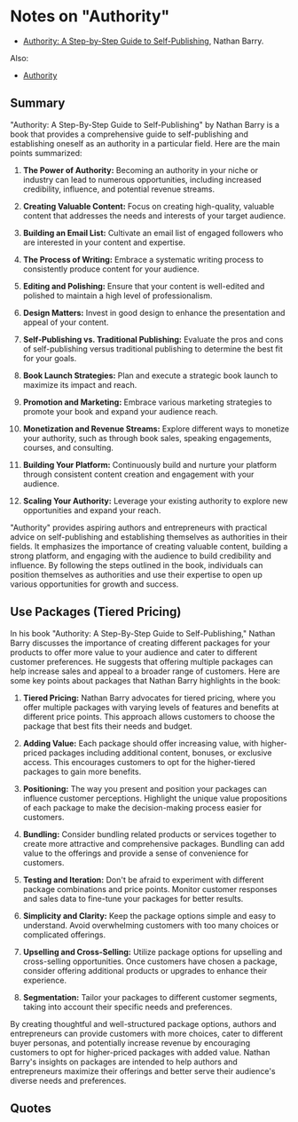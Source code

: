 # Notes on "Authority"

* [Authority: A Step-by-Step Guide to Self-Publishing](https://amzn.to/458KQgN), Nathan Barry.

Also:

* [Authority](https://nathanbarry.com/authority/)

## Summary

"Authority: A Step-By-Step Guide to Self-Publishing" by Nathan Barry is a book that provides a comprehensive guide to self-publishing and establishing oneself as an authority in a particular field. Here are the main points summarized:

1. **The Power of Authority:** Becoming an authority in your niche or industry can lead to numerous opportunities, including increased credibility, influence, and potential revenue streams.

2. **Creating Valuable Content:** Focus on creating high-quality, valuable content that addresses the needs and interests of your target audience.

3. **Building an Email List:** Cultivate an email list of engaged followers who are interested in your content and expertise.

4. **The Process of Writing:** Embrace a systematic writing process to consistently produce content for your audience.

5. **Editing and Polishing:** Ensure that your content is well-edited and polished to maintain a high level of professionalism.

6. **Design Matters:** Invest in good design to enhance the presentation and appeal of your content.

7. **Self-Publishing vs. Traditional Publishing:** Evaluate the pros and cons of self-publishing versus traditional publishing to determine the best fit for your goals.

8. **Book Launch Strategies:** Plan and execute a strategic book launch to maximize its impact and reach.

9. **Promotion and Marketing:** Embrace various marketing strategies to promote your book and expand your audience reach.

10. **Monetization and Revenue Streams:** Explore different ways to monetize your authority, such as through book sales, speaking engagements, courses, and consulting.

11. **Building Your Platform:** Continuously build and nurture your platform through consistent content creation and engagement with your audience.

12. **Scaling Your Authority:** Leverage your existing authority to explore new opportunities and expand your reach.

"Authority" provides aspiring authors and entrepreneurs with practical advice on self-publishing and establishing themselves as authorities in their fields. It emphasizes the importance of creating valuable content, building a strong platform, and engaging with the audience to build credibility and influence. By following the steps outlined in the book, individuals can position themselves as authorities and use their expertise to open up various opportunities for growth and success.


## Use Packages (Tiered Pricing)

In his book "Authority: A Step-By-Step Guide to Self-Publishing," Nathan Barry discusses the importance of creating different packages for your products to offer more value to your audience and cater to different customer preferences. He suggests that offering multiple packages can help increase sales and appeal to a broader range of customers. Here are some key points about packages that Nathan Barry highlights in the book:

1. **Tiered Pricing:** Nathan Barry advocates for tiered pricing, where you offer multiple packages with varying levels of features and benefits at different price points. This approach allows customers to choose the package that best fits their needs and budget.

2. **Adding Value:** Each package should offer increasing value, with higher-priced packages including additional content, bonuses, or exclusive access. This encourages customers to opt for the higher-tiered packages to gain more benefits.

3. **Positioning:** The way you present and position your packages can influence customer perceptions. Highlight the unique value propositions of each package to make the decision-making process easier for customers.

4. **Bundling:** Consider bundling related products or services together to create more attractive and comprehensive packages. Bundling can add value to the offerings and provide a sense of convenience for customers.

5. **Testing and Iteration:** Don't be afraid to experiment with different package combinations and price points. Monitor customer responses and sales data to fine-tune your packages for better results.

6. **Simplicity and Clarity:** Keep the package options simple and easy to understand. Avoid overwhelming customers with too many choices or complicated offerings.

7. **Upselling and Cross-Selling:** Utilize package options for upselling and cross-selling opportunities. Once customers have chosen a package, consider offering additional products or upgrades to enhance their experience.

8. **Segmentation:** Tailor your packages to different customer segments, taking into account their specific needs and preferences.

By creating thoughtful and well-structured package options, authors and entrepreneurs can provide customers with more choices, cater to different buyer personas, and potentially increase revenue by encouraging customers to opt for higher-priced packages with added value. Nathan Barry's insights on packages are intended to help authors and entrepreneurs maximize their offerings and better serve their audience's diverse needs and preferences.


## Quotes